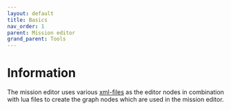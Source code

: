 ```yaml
---
layout: default
title: Basics 
nav_order: 1
parent: Mission editor
grand_parent: Tools
---
```


# Information

The mission editor uses various [xml-files](../../../modding-files/xml-files) as the editor nodes in combination with lua files to create the graph nodes which are used in the mission editor.